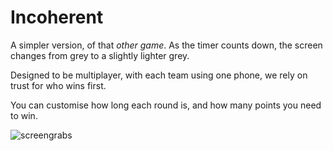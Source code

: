 # Incoherent

A simpler version, of that _other game_. As the timer counts down, the screen changes from grey to a slightly lighter grey.

Designed to be multiplayer, with each team using one phone, we rely on trust for who wins first.

You can customise how long each round is, and how many points you need to win.

![screengrabs](https://i.imgur.com/oXYbWrE.png)
